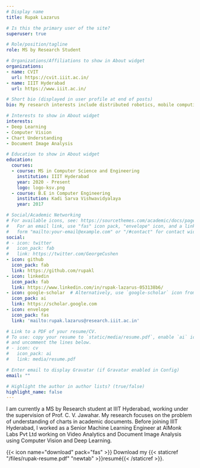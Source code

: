 ```yaml
---
# Display name
title: Rupak Lazarus

# Is this the primary user of the site?
superuser: true

# Role/position/tagline
role: MS by Research Student

# Organizations/Affiliations to show in About widget
organizations:
- name: CVIT
  url: https://cvit.iiit.ac.in/
- name: IIIT Hyderabad
  url: https://www.iiit.ac.in/

# Short bio (displayed in user profile at end of posts)
bio: My research interests include distributed robotics, mobile computing and programmable matter.

# Interests to show in About widget
interests:
- Deep Learning
- Computer Vision
- Chart Understanding
- Document Image Analysis

# Education to show in About widget
education:
  courses:
  - course: MS in Computer Science and Engineering
    institution: IIIT Hyderabad
    year: 2020 - Present
    logo: logo-ksv.png
  - course: B.E in Computer Engineering
    institution: Kadi Sarva Vishwavidyalaya
    year: 2017

# Social/Academic Networking
# For available icons, see: https://sourcethemes.com/academic/docs/page-builder/#icons
#   For an email link, use "fas" icon pack, "envelope" icon, and a link in the
#   form "mailto:your-email@example.com" or "/#contact" for contact widget.
social:
# - icon: twitter
#   icon_pack: fab
#   link: https://twitter.com/GeorgeCushen
- icon: github
  icon_pack: fab
  link: https://github.com/rupakl
- icon: linkedin
  icon_pack: fab
  link: https://www.linkedin.com/in/rupak-lazarus-053138b6/
- icon: google-scholar  # Alternatively, use `google-scholar` icon from `ai` icon pack
  icon_pack: ai
  link: https://scholar.google.com
- icon: envelope
  icon_pack: fas
  link: 'mailto:rupak.lazarus@research.iiit.ac.in'

# Link to a PDF of your resume/CV.
# To use: copy your resume to `static/media/resume.pdf`, enable `ai` icons in `params.toml`, 
# and uncomment the lines below.
# - icon: cv
#   icon_pack: ai
#   link: media/resume.pdf

# Enter email to display Gravatar (if Gravatar enabled in Config)
email: ""

# Highlight the author in author lists? (true/false)
highlight_name: false
---
```


I am currently a MS by Research student at IIIT Hyderabad, working under the supervision of Prof. C. V. Jawahar. My research focuses on the problem of understanding of charts in academic documents. Before joining IIIT Hyderabad, I worked as a Senior Machine Learning Engineer at AIMonk Labs Pvt Ltd working on Video Analytics and Document Image Analysis using Computer Vision and Deep Learning.

{{< icon name="download" pack="fas" >}} Download my {{< staticref "/files/rupak-resume.pdf" "newtab" >}}resumé{{< /staticref >}}.
